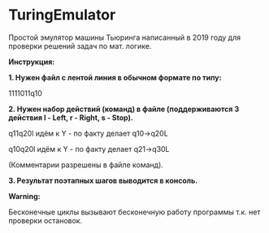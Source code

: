 # TuringEmulator
Простой эмулятор машины Тьюринга написанный в 2019 году для проверки решений задач по мат. логике.

**Инструкция:**

**1. Нужен файл с лентой линия в обычном формате по типу:**

1111011q10

**2. Нужен набор действий (команд) в файле (поддерживаются 3 действия l - Left, r - Right, s - Stop).**

q11q20l идём к Y - по факту делает q10->q20L

q10q20l идём к Y - по факту делает q21->q30L

(Комментарии разрешены в файле команд).

**3. Результат поэтапных шагов выводится в консоль.**


**Warning:**

Бесконечные циклы вызывают бесконечную работу программы т.к. нет проверки остановок.
